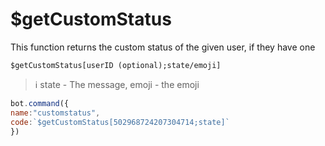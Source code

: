 # $getCustomStatus

This function returns the custom status of the given user, if they have one

```text
$getCustomStatus[userID (optional);state/emoji]
```

> ℹ️ state - The message, emoji - the emoji

```javascript
bot.command({
name:"customstatus",
code:`$getCustomStatus[502968724207304714;state]`
})
```


